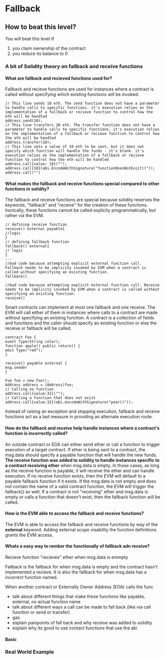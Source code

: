 # Fallback

## How to beat this level?

You will beat this level if

1. you claim ownership of the contract
2. you reduce its balance to 0

### A bit of Solidity theory on fallback and receive functions

#### What are fallback and recieved functions used for?

Fallback and recieve functions are used for instances where a contract is called without specifying which existing functions will be invoked.

```
// This line sends 10 eth. The send function does not have a parameter to handle calls to specific functions. it's execution relies on the implementation of a fallback or recieve function to control how the eth will be handled
address.send(10);
// This line transfers 10 eth. The transfer function does not have a parameter to handle calls to specific functions. it's execution relies on the implementation of a fallback or recieve function to control how the eth will be handled
address.transfer(10);
// This line sets a value of 10 eth to be sent, but it does not specify which function will handle the funds - it's blank. it's execution relies on the implementation of a fallback or recieve function to control how the eth will be handled
address.call{value: 10}("");
address.call{10}(abi.EncodeWithSignature("functionDoesNotExsit()"));
address.call("")
```

#### What makes the fallback and receive functions special compared to other functions in solidity?

The fallback and receive functions are special because solidity reserves the keywords, "fallback" and "receive" for the creation of these functions. Ironically, these functions cannot be called explicity programmatically, but rather via the EVM.
```
// defining receive function
receive() external payable{
//logic
}
// defining fallback function
fallback() external{
// logic
}
---
//bad code because attempting explicit external function call. Fallback needs to be implicity invoked by EVM when a contract is called without specifying an existing function.
fallback()

//bad code because attempting explicit external function call. Receive needs to be implicity invoked by EVM when a contract is called without specifying an existing function.
receive()
```
Smart contracts can implement at most one fallback and one receive. The EVM will call either of them in instances where calls to a contract are made without specifying an existing function. A contract is a collection of fields and functions and the caller should specify an existing function or else the receive or fallback will be called. 
``` solidity
contract Foo {
event Type(String color);
function apple() public return() {
emit Type("red");
}

receive() payable external {
msg.sender
}
```

``` solidity
Foo foo = new Foo();
Address address = (Address)foo;
// Calling no function
address.call{value:32}("");
// Calling a function that does not exist
address.call{value:32}(abi.encodeWithSignature("pear()"));
```
Instead of raising an exception and stopping execution, fallback and receive functions act as a last measure in providing an alternate execution route.

#### How do the fallback and receive help handle instances where a contract's function is incorrectly called?
An outside contract or EOA can either send ether or call a function to trigger execution of a target contract. If ether is being sent to a contract, the msg.data should specify a payable function that will handle the new funds. **The receive function was added to solidity to handle instances specific to a contract receiving ether** when msg.data is empty. In those cases, as long as the receive function is payable, it will receive the ether and can handle execution. If no receive function exists, then the EVM will default to a payable fallback function if it exists. If the msg.data is not empty and does not contain the name of a valid contract function, the EVM will trigger the fallback() as well. If a contract is not "receiving" ether and msg.data is empty or calls a function that doesn't exist, then the fallback function will be called.

#### How is the EVM able to access the fallback and receive functions?
The EVM is able to access the fallback and receive functions by way of the **external** keyword. Adding external scope visability the function definitions grants the EVM access.


#### Whats a easy way to rember the functionally of fallback adn receive?

Recieve function "recieves" ether when msg.data is emmpty

Fallback is the fallback for when msg.data is empty and the contract hasn't implemented a recieve. It is also the fallback for when msg.data has a incorrect function named.

When another contract or Externally Owner Address (EOA) calls the func
- talk about different things that make these functions like payable, external, no actual function name
- talk about different ways a call can be made to fall back (like via call function or send or transfer)
- gas
- explain painpoints of fall back and why receive was added to solidity
- explain why its good to use contact functions that use the abi

#### Basic


### Real World Example
